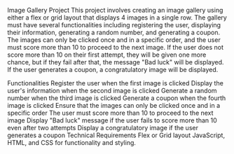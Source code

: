 Image Gallery Project
This project involves creating an image gallery using either a flex or grid layout that displays 4 images in a single row. The gallery must have several functionalities including registering the user, displaying their information, generating a random number, and generating a coupon. The images can only be clicked once and in a specific order, and the user must score more than 10 to proceed to the next image. If the user does not score more than 10 on their first attempt, they will be given one more chance, but if they fail after that, the message "Bad luck" will be displayed. If the user generates a coupon, a congratulatory image will be displayed.

Functionalities
Register the user when the first image is clicked
Display the user's information when the second image is clicked
Generate a random number when the third image is clicked
Generate a coupon when the fourth image is clicked
Ensure that the images can only be clicked once and in a specific order
The user must score more than 10 to proceed to the next image
Display "Bad luck" message if the user fails to score more than 10 even after two attempts
Display a congratulatory image if the user generates a coupon
Technical Requirements
Flex or Grid layout
JavaScript, HTML, and CSS for functionality and styling.
